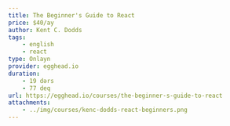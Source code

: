 ```yaml
---
title: The Beginner's Guide to React
price: $40/ay
author: Kent C. Dodds
tags:
    - english
    - react
type: Onlayn
provider: egghead.io
duration:
    - 19 dərs
    - 77 deq
url: https://egghead.io/courses/the-beginner-s-guide-to-react
attachments:
    - ../img/courses/kenc-dodds-react-beginners.png
---
```

